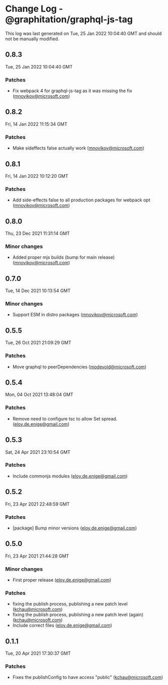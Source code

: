 # Change Log - @graphitation/graphql-js-tag

This log was last generated on Tue, 25 Jan 2022 10:04:40 GMT and should not be manually modified.

<!-- Start content -->

## 0.8.3

Tue, 25 Jan 2022 10:04:40 GMT

### Patches

- Fix webpack 4 for graphql-js-tag as it was missing the fix (mnovikov@microsoft.com)

## 0.8.2

Fri, 14 Jan 2022 11:15:34 GMT

### Patches

- Make sideffects false actually work (mnovikov@microsoft.com)

## 0.8.1

Fri, 14 Jan 2022 10:12:20 GMT

### Patches

- Add side-effects false to all production packages for webpack opt (mnovikov@microsoft.com)

## 0.8.0

Thu, 23 Dec 2021 11:31:14 GMT

### Minor changes

- Added proper mjs builds (bump for main release) (mnovikov@microsoft.com)

## 0.7.0

Tue, 14 Dec 2021 10:13:54 GMT

### Minor changes

- Support ESM in distro packages (mnovikov@microsoft.com)

## 0.5.5

Tue, 26 Oct 2021 21:09:29 GMT

### Patches

- Move graphql to peerDependencies (modevold@microsoft.com)

## 0.5.4

Mon, 04 Oct 2021 13:48:04 GMT

### Patches

- Remove need to configure tsc to allow Set spread. (eloy.de.enige@gmail.com)

## 0.5.3

Sat, 24 Apr 2021 23:10:54 GMT

### Patches

- Include commonjs modules (eloy.de.enige@gmail.com)

## 0.5.2

Fri, 23 Apr 2021 22:48:59 GMT

### Patches

- [package] Bump minor versions (eloy.de.enige@gmail.com)

## 0.5.0

Fri, 23 Apr 2021 21:44:28 GMT

### Minor changes

- First proper release (eloy.de.enige@gmail.com)

### Patches

- fixing the publish process, publishing a new patch level (kchau@microsoft.com)
- fixing the publish process, publishing a new patch level (again) (kchau@microsoft.com)
- Include correct files (eloy.de.enige@gmail.com)

## 0.1.1

Tue, 20 Apr 2021 17:30:37 GMT

### Patches

- Fixes the publishConfig to have access "public" (kchau@microsoft.com)
